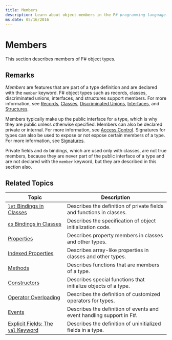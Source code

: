 ```yaml
---
title: Members
description: Learn about object members in the F# programming language.
ms.date: 05/16/2016
---
```

# Members

This section describes members of F# object types.

## Remarks

*Members* are features that are part of a type definition and are declared with the `member` keyword. F# object types such as records, classes, discriminated unions, interfaces, and structures support members. For more information, see [Records](../records.md), [Classes](../classes.md), [Discriminated Unions](../discriminated-Unions.md), [Interfaces](../interfaces.md), and [Structures](../structures.md).

Members typically make up the public interface for a type, which is why they are public unless otherwise specified. Members can also be declared private or internal. For more information, see [Access Control](../access-Control.md). Signatures for types can also be used to expose or not expose certain members of a type. For more information, see [Signatures](../signatures.md).

Private fields and `do` bindings, which are used only with classes, are not true members, because they are never part of the public interface of a type and are not declared with the `member` keyword, but they are described in this section also.

## Related Topics

|Topic|Description|
|-----|-----------|
|[`let` Bindings in Classes](let-bindings-in-classes.md)|Describes the definition of private fields and functions in classes.|
|[`do` Bindings in Classes](do-bindings-in-classes.md)|Describes the specification of object initialization code.|
|[Properties](properties.md)|Describes property members in classes and other types.|
|[Indexed Properties](indexed-properties.md)|Describes array-like properties in classes and other types.|
|[Methods](methods.md)|Describes functions that are members of a type.|
|[Constructors](constructors.md)|Describes special functions that initialize objects of a type.|
|[Operator Overloading](../operator-overloading.md)|Describes the definition of customized operators for types.|
|[Events](events.md)|Describes the definition of events and event handling support in F#.|
|[Explicit Fields: The `val` Keyword](explicit-fields-the-val-keyword.md)|Describes the definition of uninitialized fields in a type.|

